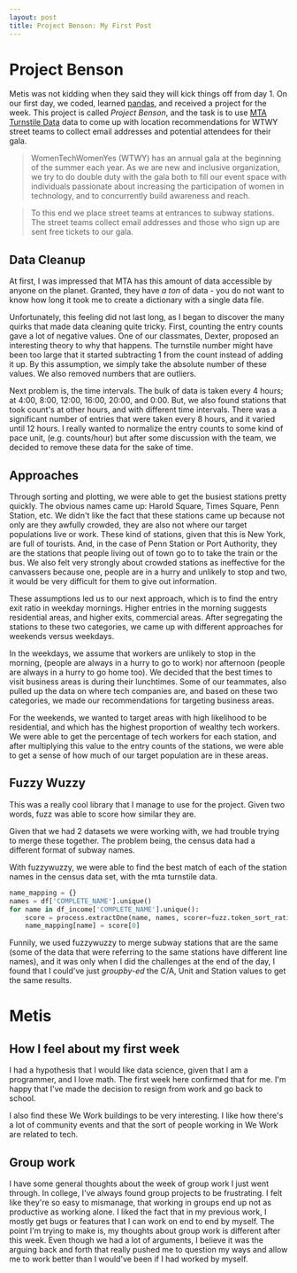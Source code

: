 ```yaml
---
layout: post
title: Project Benson: My First Post
---
```

# Project Benson
Metis was not kidding when they said they will kick things off from day 1. On our first day, we coded, learned [pandas](http://pandas.pydata.org/), and received a project for the week. This project is called *Project Benson*, and the task is to use [MTA Turnstile Data](http://web.mta.info/developers/turnstile.html) data to come up with location recommendations for WTWY street teams to collect email addresses and potential attendees for their gala.

>WomenTechWomenYes (WTWY) has an annual gala at the beginning of the summer each year. As we are new and inclusive organization, we try to do double duty with the gala both to fill our event space with individuals passionate about increasing the participation of women in technology, and to concurrently build awareness and reach.  

>To this end we place street teams at entrances to subway stations. The street teams collect email addresses and those who sign up are sent free tickets to our gala.

## Data Cleanup
At first, I was impressed that MTA has this amount of data accessible by anyone on the planet. Granted, they have *a ton* of data - you do not want to know how long it took me to create a dictionary with a single data file.

Unfortunately, this feeling did not last long, as I began to discover the many quirks that made data cleaning quite tricky. First, counting the entry counts gave a lot of negative values. One of our classmates, Dexter, proposed an interesting theory to why that happens. The turnstile number might have been too large that it started subtracting 1 from the count instead of adding it up. By this assumption, we simply take the absolute number of these values. We also removed numbers that are outliers.

Next problem is, the time intervals. The bulk of data is taken every 4 hours; at 4:00, 8:00, 12:00, 16:00, 20:00, and 0:00. But, we also found stations that took count's at other hours, and with different time intervals. There was a significant number of entries that were taken every 8 hours, and it varied until 12 hours. I really wanted to normalize the entry counts to some kind of pace unit, (e.g. counts/hour) but after some discussion with the team, we decided to remove these data for the sake of time.

## Approaches
Through sorting and plotting, we were able to get the busiest stations pretty quickly. The obvious names came up: Harold Square, Times Square, Penn Station, etc. We didn't like the fact that these stations came up because not only are they awfully crowded, they are also not where our target populations live or work. These kind of stations, given that this is New York, are full of tourists. And, in the case of Penn Station or Port Authority, they are the stations that people living out of town go to to take the train or the bus. We also felt very strongly about crowded stations as ineffective for the canvassers because one, people are in a hurry and unlikely to stop and two, it would be very difficult for them to give out information.

These assumptions led us to our next approach, which is to find the entry exit ratio in weekday mornings. Higher entries in the morning suggests residential areas, and higher exits, commercial areas. After segregating the stations to these two categories, we came up with different approaches for weekends versus weekdays.

In the weekdays, we assume that workers are unlikely to stop in the morning, (people are always in a hurry to go to work) nor afternoon (people are always in a hurry to go home too). We decided that the best times to visit business areas is during their lunchtimes. Some of our teammates, also pulled up the data on where tech companies are, and based on these two categories, we made our recommendations for targeting business areas.

For the weekends, we wanted to target areas with high likelihood to be residential, and which has the highest proportion of wealthy tech workers. We were able to get the percentage of tech workers for each station, and after multiplying this value to the entry counts of the stations, we were able to get a sense of how much of our target population are in these areas.

## Fuzzy Wuzzy
This was a really cool library that I manage to use for the project. Given two words, fuzz was able to score how similar they are.

Given that we had 2 datasets we were working with, we had trouble trying to merge these together. The problem being, the census data had a different format of subway names.

With fuzzywuzzy, we were able to find the best match of each of the station names in the census data set, with the mta turnstile data.
```python
name_mapping = {}
names = df['COMPLETE_NAME'].unique()
for name in df_income['COMPLETE_NAME'].unique():
    score = process.extractOne(name, names, scorer=fuzz.token_sort_ratio)
    name_mapping[name] = score[0]
```


Funnily, we used fuzzywuzzy to merge subway stations that are the same (some of the data that were referring to the same stations have different line names), and it was only when I did the challenges at the end of the day, I found that I could've just *groupby-ed* the C/A, Unit and Station values to get the same results.

# Metis
## How I feel about my first week
I had a hypothesis that I would like data science, given that I am a programmer, and I love math. The first week here confirmed that for me. I'm happy that I've made the decision to resign from work and go back to school.

I also find these We Work buildings to be very interesting. I like how there's a lot of community events and that the sort of people working in We Work are related to tech.

## Group work
I have some general thoughts about the week of group work I just went through. In college, I've always found group projects to be frustrating. I felt like they're so easy to mismanage, that working in groups end up not as productive as working alone. I liked the fact that in my previous work, I mostly get bugs or features that I can work on end to end by myself. The point I'm trying to make is, my thoughts about group work is different after this week. Even though we had a lot of arguments, I believe it was the arguing back and forth that really pushed me to question my ways and allow me to work better than I would've been if I had worked by myself. 
